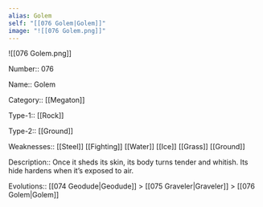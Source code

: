 ```yaml
---
alias: Golem
self: "[[076 Golem|Golem]]"
image: "![[076 Golem.png]]"
---
```


![[076 Golem.png]]


Number:: 076

Name:: Golem

Category:: [[Megaton]]

Type-1:: [[Rock]]

Type-2:: [[Ground]]

Weaknesses:: [[Steel]] [[Fighting]] [[Water]] [[Ice]] [[Grass]] [[Ground]]

Description:: Once it sheds its skin, its body turns tender and whitish. Its hide hardens when it’s exposed to air.

Evolutions:: [[074 Geodude|Geodude]] > [[075 Graveler|Graveler]] > [[076 Golem|Golem]]